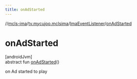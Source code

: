 ```yaml
---
title: onAdStarted
---
```

//[mcls-ima](../../../index.html)/[tv.mycujoo.mclsima](../index.html)/[ImaEventListener](index.html)/[onAdStarted](on-ad-started.html)



# onAdStarted



[androidJvm]\
abstract fun [onAdStarted](on-ad-started.html)()



on Ad started to play




